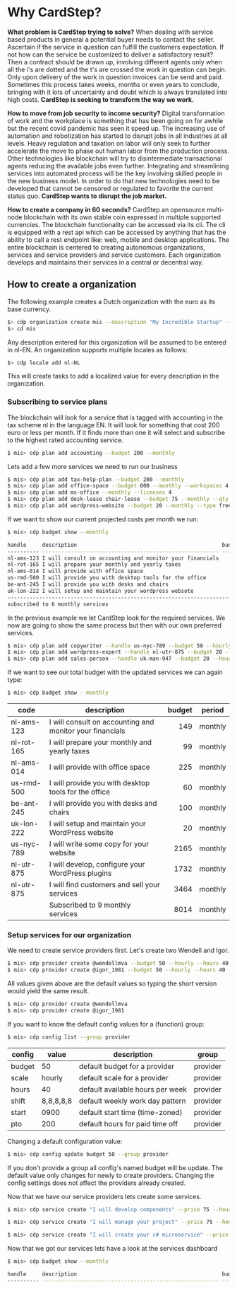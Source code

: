 # Why CardStep?

**What problem is CardStep trying to solve?** When dealing with service based products in general a potential buyer needs to contact the seller. Ascertain if the service in question can fulfill the customers expectation. If not how can the service be customized to deliver a satisfactory result? Then a contract should be drawn up, involving different agents only when all the i's are dotted and the t's are crossed the work in question can begin. Only upon delivery of the work in question invoices can be send and paid. Sometimes this process takes weeks, months or even years to conclude, bringing with it lots of uncertainty and doubt which is always translated into high costs. **CardStep is seeking to transform the way we work.**

**How to move from job security to income security?** Digital transformation of work and the workplace is something that has been going on for awhile but the recent covid pandemic has seen it speed up. The increasing use of automation and robotization has started to disrupt jobs in all industries at all levels. Heavy regulation and taxation on labor will only seek to further accelerate the move to phase out human labor from the production process. Other technologies like blockchain will try to disintermediate transactional agents reducing the available jobs even further. Integrating and streamlining services into automated process will be the key involving skilled people in the new business model. In order to do that new technologies need to be developed that cannot be censored or regulated to favorite the current status quo. **CardStep wants to disrupt the job market.**

**How to create a company in 60 seconds?** CardStep an opensource multi-node blockchain with its own stable coin expressed in multiple supported currencies. The blockchain functionality can be accessed via its cli. The cli is equipped with a rest api which can be accessed by anything that has the ability to call a rest endpoint like: web, mobile and desktop applications.
The entire blockchain is centered to creating autonomous organizations, services and service providers and service customers. Each organization develops and maintains their services in a central or decentral way.

## How to create a organization

The following example creates a Dutch organization with the euro as its base currency.

````bash
$> cdp organization create mis --description "My Incredible Startup" --locale nl-EN --currency EUR
$> cd mis
````
Any description entered for this organization will be assumed to be entered in nl-EN. An organization supports multiple locales as follows:

````bash
$> cdp locale add nl-NL
````

This will create tasks to add a localized value for every description in the organization.

### Subscribing to service plans

The blockchain will look for a service that is tagged with accounting in the tax scheme nl in the language EN. It will look for something that cost 200 euro or less per month. If it finds more than one it will select and subscribe to the highest rated accounting service.

````bash
$ mis> cdp plan add accounting --budget 200 --monthly
````

Lets add a few more services we need to run our business

````bash
$ mis> cdp plan add tax-help-plan --budget 200 --monthly
$ mis> cdp plan add office-space --budget 600 --monthly --workspaces 4
$ mis> cdp plan add ms-office --monthly --licenses 4
$ mis> cdp plan add desk-lease chair-lease --budget 75 --monthly --qty 4
$ mis> cdp plan add wordpress-website --budget 20 --monthly --type freelance --domain my-startup.io
````

If we want to show our current projected costs per month we run:

````bash
$ mis> cdp budget show --monthly

handle     description                                              budget    period      
---------- -------------------------------------------------------- --------- -------
nl-ams-123 I will consult on accounting and monitor your financials       149 monthly 
nl-rot-165 I will prepare your monthly and yearly taxes                    99 monthly
nl-ams-014 I will provide with office space                               225 monthly
us-rmd-500 I will provide you with desktop tools for the office            60 monthly
be-ant-245 I will provide you with desks and chairs                       100 monthly
uk-lon-222 I will setup and maintain your wordpress websote                20 monthly
-------------------------------------------------------------------------------------
subscribed to 6 monthly services                                          653 monthly                                                   
````

In the previous example we let CardStep look for the required services. We now are going to show the same process but then with our own preferred services.

````bash
$ mis> cdp plan add copywriter --handle us-nyc-789 --budget 50 --hourly --contract 10
$ mis> cdp plan add wordpress-expert --handle nl-utr-875 --budget 20 --hourly --contract 20
$ mis> cdp plan add sales-person --handle uk-man-947 --budget 20 --hourly --contract 40
````

If we want to see our total budget with the updated services we can again type:

````bash
$ mis> cdp budget show --monthly                                                  
````

| code       | description                                              | budget | period  |
| ---------- | -------------------------------------------------------- | -----: | ------- |
| nl-ams-123 | I will consult on accounting and monitor your financials |    149 | monthly |
| nl-rot-165 | I will prepare your monthly and yearly taxes             |     99 | monthly |
| nl-ams-014 | I will provide with office space                         |    225 | monthly |
| us-rmd-500 | I will provide you with desktop tools for the office     |     60 | monthly |
| be-ant-245 | I will provide you with desks and chairs                 |    100 | monthly |
| uk-lon-222 | I will setup and maintain your WordPress website         |     20 | monthly |
| us-nyc-789 | I will write some copy for your website                  |   2165 | monthly |
| nl-utr-875 | I will develop, configure your WordPress plugins         |   1732 | monthly |
| nl-utr-875 | I will find customers and sell your services             |   3464 | monthly |
|            | Subscribed to 9 monthly services                         |   8014 | monthly |

### Setup services for our organization

We need to create service providers first. Let's create two Wendell and Igor.

````bash
$ mis> cdp provider create @wendellmva --budget 50 --hourly --hours 40 --shift 8,8,8,8,8 --start 0900 --pto 200
$ mis> cdp provider create @igor_1981 --budget 50 --hourly --hours 40 --shift 8,8,8,8,8 --start 0900 --pto 200
````

All values given above are the default values so typing the short version would yield the same result.

````bash
$ mis> cdp provider create @wendellmva
$ mis> cdp provider create @igor_1981
````

If you want to know the default config values for a (function) group:

````bash
$ mis> cdp config list --group provider
````

| config        | value     | description                       | group    |
| ------------- | --------- | --------------------------------- | -------- |
| budget        | 50        | default budget for a provider     | provider |
| scale         | hourly    | default scale for a provider      | provider |
| hours         | 40        | default available hours per week  | provider |
| shift         | 8,8,8,8,8 | default weekly work day pattern   | provider |
| start         | 0900      | default start time (time-zoned)   | provider |
| pto           | 200       | default hours for paid time off   | provider |

Changing a default configuration value:

````bash
$ mis> cdp config update budget 50 --group provider
````

If you don't provide a group all config's named budget will be update. The default value only changes for newly to create providers. Changing the config settings does not affect the providers already created.

Now that we have our service providers lets create some services.

````bash
$ mis> cdp service create "I will develop components" --price 75 --hourly --providers wendell,igor --tags "angular,vue,react,c#" --cover "https://cardstrip/images/components.jpg"

$ mis> cdp service create "I will manage your project" --price 75 --hourly --providers igor --tags "angular,vue,react,c#,azure-devops" --cover "https://cardstrip/images/projects.jpg"

$ mis> cdp service create "I will create your c# microservice" --price 75 --hourly --providers wendell --tags "c#,asp.net,docker,linux"

````

Now that we got our services lets have a look at the services dashboard

````bash
$ mis> cdp budget show --monthly

handle     description                                              budget    period      
---------- -------------------------------------------------------- --------- -------
````